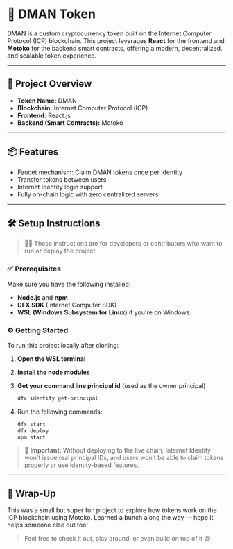 # 🪼 DMAN Token

DMAN is a custom cryptocurrency token built on the Internet Computer Protocol (ICP) blockchain. This project leverages **React** for the frontend and **Motoko** for the backend smart contracts, offering a modern, decentralized, and scalable token experience.

---

## 🚀 Project Overview

- **Token Name:** DMAN  
- **Blockchain:** Internet Computer Protocol (ICP)  
- **Frontend:** React.js  
- **Backend (Smart Contracts):** Motoko  

---

## 📦 Features

- Faucet mechanism: Claim DMAN tokens once per identity
- Transfer tokens between users
- Internet Identity login support
- Fully on-chain logic with zero centralized servers

---

## 🛠️ Setup Instructions

> 🧑‍💻 These instructions are for developers or contributors who want to run or deploy the project.

### ✅ Prerequisites

Make sure you have the following installed:

- **Node.js** and **npm**
- **DFX SDK** (Internet Computer SDK)
- **WSL (Windows Subsystem for Linux)** if you're on Windows

### ⚙️ Getting Started

To run this project locally after cloning:

 1. **Open the WSL terminal**

 2. **Install the node modules**

 3. **Get your command line principal id** (used as the owner principal)

    ```bash
    dfx identity get-principal
    ```

 3. Run the following commands:

    ```bash
    dfx start
    dfx deploy
    npm start
    ```


> 📝 **Important:** Without deploying to the live chain, Internet Identity won't issue real principal IDs, and users won’t be able to claim tokens properly or use identity-based features.

---

## 🎉 Wrap-Up

This was a small but super fun project to explore how tokens work on the ICP blockchain using Motoko. Learned a bunch along the way — hope it helps someone else out too!

> Feel free to check it out, play around, or even build on top of it 😄
